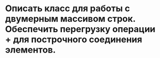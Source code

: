 # Описать класс для работы с двумерным массивом строк. Обеспечить перегрузку операции + для построчного соединения элементов. 
